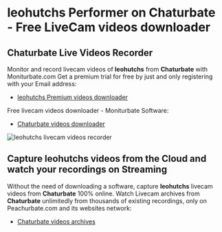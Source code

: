 # leohutchs Performer on Chaturbate - Free LiveCam videos downloader

## Chaturbate Live Videos Recorder

Monitor and record livecam videos of **leohutchs** from **Chaturbate** with Moniturbate.com
Get a premium trial for free by just and only registering with your Email address:
* [leohutchs Premium videos downloader](https://moniturbate.com/request-demo-licence-key.html)

Free livecam videos downloader - Moniturbate Software:
* [Chaturbate videos downloader](https://moniturbate.com/moniturbate-download-software.html)

![leohutchs livecam videos recorder](https://peachurnet.com/templates/moniturbate-software.png)


## Capture leohutchs videos from the Cloud and watch your recordings on Streaming

Without the need of downloading a software, capture **leohutchs** livecam videos from **Chaturbate** 100% online.
Watch Livecam archives from **Chaturbate** unlimitedly from thousands of existing recordings, only on Peachurbate.com and its websites network:
* [Chaturbate videos archives](https://peachurnet.com/)